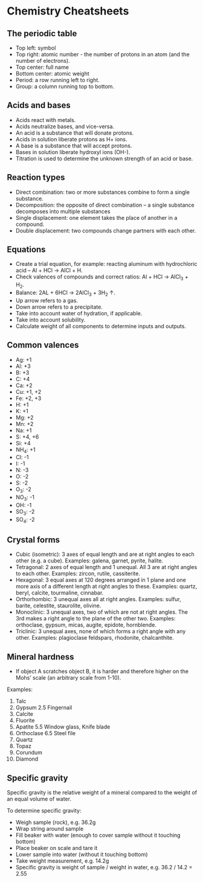 
# Chemistry Cheatsheets

## The periodic table

- Top left: symbol
- Top right: atomic number - the number of protons in an atom (and the number of electrons).
- Top center: full name
- Bottom center: atomic weight
- Period: a row running left to right.
- Group: a column running top to bottom.

## Acids and bases

- Acids react with metals.
- Acids neutralize bases, and vice-versa.
- An acid is a substance that will donate protons.
- Acids in solution liberate protons as H+ ions.
- A base is a substance that will accept protons.
- Bases in solution liberate hydroxyl ions (OH-).
- Titration is used to determine the unknown strength of an acid or base.

## Reaction types

- Direct combination: two or more substances combine to form a single substance.
- Decomposition: the opposite of direct combination – a single substance decomposes into multiple substances
- Single displacement: one element takes the place of another in a compound.
- Double displacement: two compounds change partners with each other.

## Equations

- Create a trial equation, for example: reacting aluminum with hydrochloric acid – Al + HCl -> AlCl + H.
- Check valences of compounds and correct ratios: Al + HCl -> AlCl<sub>3</sub> + H<sub>2</sub>. 
- Balance: 2AL + 6HCl -> 2AlCl<sub>3</sub> + 3H<sub>2</sub> &uarr;.
- Up arrow refers to a gas.
- Down arrow refers to a precipitate.
- Take into account water of hydration, if applicable.
- Take into account solubility.
- Calculate weight of all components to determine inputs and outputs.

## Common valences

- Ag: +1
- Al: +3
- B: +3
- C: +4
- Ca: +2
- Cu: +1, +2
- Fe: +2, +3
- H: +1
- K: +1
- Mg: +2
- Mn: +2
- Na: +1
- S: +4, +6
- Si: +4
- NH<sub>4</sub>: +1
- Cl: -1
- I: -1
- N: -3
- O: -2
- S: -2
- O<sub>3</sub>: -2
- NO<sub>3</sub>: -1
- OH: -1
- SO<sub>3</sub>: -2
- SO<sub>4</sub>: -2

## Crystal forms

- Cubic (isometric): 3 axes of equal length and are at right angles to each other (e.g. a cube). Examples: galena, garnet, pyrite, halite.
- Tetragonal: 2 axes of equal length and 1 unequal. All 3 are at right angles to each other. Examples: zircon, rutile, cassiterite.
- Hexagonal: 3 equal axes  at 120 degrees arranged in 1 plane and one more axis of a different length at right angles to these. Examples: quartz, beryl, calcite, tourmaline, cinnabar.
-	Orthorhombic: 3 unequal axes all at right angles. Examples: sulfur, barite, celestite, staurolite, olivine.
-	Monoclinic: 3 unequal axes, two of which are not at right angles. The 3rd makes a right angle to the plane of the other two. Examples: orthoclase, gypsum, micas, augite, epidote, hornblende.
-	Triclinic: 3 unequal axes, none of which forms a right angle with any other. Examples: plagioclase feldspars, rhodonite, chalcanthite.

## Mineral hardness

- If object A scratches object B, it is harder and therefore higher on the Mohs’ scale (an arbitrary scale from 1-10).

Examples:

1. Talc
2. Gypsum
2.5 Fingernail
3. Calcite
4. Fluorite
5. Apatite
5.5 Window glass, Knife blade
6. Orthoclase
6.5 Steel file
7. Quartz
8. Topaz
9. Corundum
10. Diamond

## Specific gravity

Specific gravity is the relative weight of a mineral compared to the weight of an equal volume of water.

To determine specific gravity:
- Weigh sample (rock), e.g. 36.2g
- Wrap string around sample
- Fill beaker with water (enough to cover sample without it touching bottom)
- Place beaker on scale and tare it
- Lower sample into water (without it touching bottom)
- Take weight measurement, e.g. 14.2g
- Specific gravity is weight of sample / weight in water, e.g. 36.2 / 14.2 = 2.55
